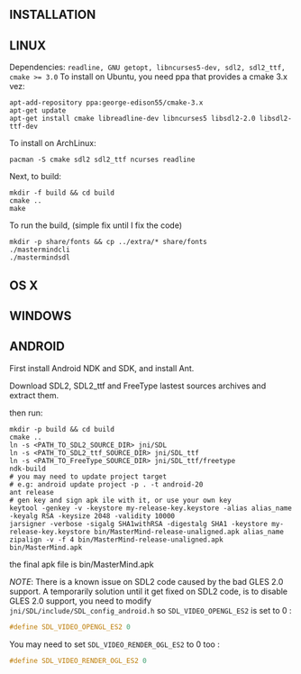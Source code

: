INSTALLATION
---
LINUX
---
Dependencies: `readline, GNU getopt, libncurses5-dev, sdl2, sdl2_ttf, cmake >= 3.0`
To install on Ubuntu, you need ppa that provides a cmake 3.x vez:
```shell
apt-add-repository ppa:george-edison55/cmake-3.x
apt-get update
apt-get install cmake libreadline-dev libncurses5 libsdl2-2.0 libsdl2-ttf-dev
```
To install on ArchLinux:
```shell
pacman -S cmake sdl2 sdl2_ttf ncurses readline
```

Next, to build:
```shell
mkdir -f build && cd build
cmake ..
make
```

To run the build, (simple fix until I fix the code)
```shell
mkdir -p share/fonts && cp ../extra/* share/fonts
./mastermindcli
./mastermindsdl
```

OS X
---
WINDOWS
---
ANDROID
---
First install Android NDK and SDK, and install Ant.

Download SDL2, SDL2_ttf and FreeType lastest sources archives and extract them.

then run:
```shell
mkdir -p build && cd build
cmake ..
ln -s <PATH_TO_SDL2_SOURCE_DIR> jni/SDL
ln -s <PATH_TO_SDL2_ttf_SOURCE_DIR> jni/SDL_ttf
ln -s <PATH_TO_FreeType_SOURCE_DIR> jni/SDL_ttf/freetype
ndk-build
# you may need to update project target
# e.g: android update project -p . -t android-20
ant release
# gen key and sign apk ile with it, or use your own key
keytool -genkey -v -keystore my-release-key.keystore -alias alias_name -keyalg RSA -keysize 2048 -validity 10000
jarsigner -verbose -sigalg SHA1withRSA -digestalg SHA1 -keystore my-release-key.keystore bin/MasterMind-release-unaligned.apk alias_name
zipalign -v -f 4 bin/MasterMind-release-unaligned.apk bin/MasterMind.apk
```
the final apk file is bin/MasterMind.apk

*NOTE*: There is a known issue on SDL2 code caused by the bad GLES 2.0 support.
A temporarily solution until it get fixed on SDL2 code, is to disable GLES 2.0
support, you need to modify `jni/SDL/include/SDL_config_android.h` so `SDL_VIDEO_OPENGL_ES2` is set to 0 :
```c
#define SDL_VIDEO_OPENGL_ES2 0
```
You may need to set `SDL_VIDEO_RENDER_OGL_ES2` to 0 too :
```c
#define SDL_VIDEO_RENDER_OGL_ES2 0
```
